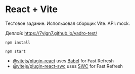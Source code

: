 # React + Vite

Тестовое задание. 
Использовал сборщик Vite.
API: mock.

Деплой: https://7vign7.github.io/yadro-test/

`npm install`

`npm start`


- [@vitejs/plugin-react](https://github.com/vitejs/vite-plugin-react/blob/main/packages/plugin-react/README.md) uses [Babel](https://babeljs.io/) for Fast Refresh
- [@vitejs/plugin-react-swc](https://github.com/vitejs/vite-plugin-react-swc) uses [SWC](https://swc.rs/) for Fast Refresh
